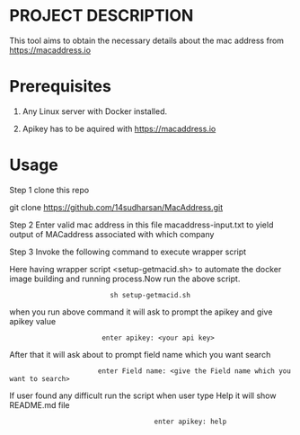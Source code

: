 PROJECT DESCRIPTION
============================

  This tool aims to obtain the necessary details about the mac address from https://macaddress.io
   
Prerequisites
==========================
  1. Any Linux server with Docker installed.
  
  2. Apikey has to be aquired with https://macaddress.io


Usage
==========================

Step 1  clone this repo

git clone https://github.com/14sudharsan/MacAddress.git

Step 2 Enter valid mac address in this file macaddress-input.txt  to yield output of MACaddress associated with which company 
        

Step 3 Invoke the following command to execute wrapper script 


Here having wrapper script <setup-getmacid.sh> to automate the docker image building and running process.Now run the above script.

                             sh setup-getmacid.sh  

   when you run above command it will ask to prompt the apikey and give apikey value 
     
                           enter apikey: <your api key>

   After that it will ask about to prompt field name which you want search
   
                          enter Field name: <give the Field name which you want to search>                         

   

 If user found any difficult run the script when user type Help it will show README.md file
    
                                        enter apikey: help
     



